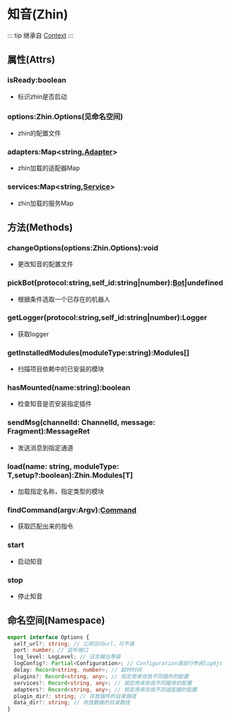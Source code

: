 # 知音(Zhin)

::: tip 
继承自 [Context](/api/context) 
:::

## 属性(Attrs)

### isReady:boolean

- 标识zhin是否启动

### options:Zhin.Options(见命名空间)

- zhin的配置文件

### adapters:Map<string,[Adapter](/api/adapter)>

- zhin加载的适配器Map

### services:Map<string,[Service](api/service)>

- zhin加载的服务Map

## 方法(Methods)

### changeOptions(options:Zhin.Options):void

- 更改知音的配置文件

### pickBot(protocol:string,self_id:string|number):[Bot](/api/bot)|undefined

- 根据条件选取一个已存在的机器人

### getLogger(protocol:string,self_id:string|number):Logger

- 获取logger

### getInstalledModules(moduleType:string):Modules[]

- 扫描项目依赖中的已安装的模块

### hasMounted(name:string):boolean

- 检查知音是否安装指定插件

### sendMsg(channelId: ChannelId, message: Fragment):MessageRet

- 发送消息到指定通道

### load(name: string, moduleType: T,setup?:boolean):Zhin.Modules[T]

- 加载指定名称，指定类型的模块

### findCommand(argv:Argv):[Command](/api/command)

- 获取匹配出来的指令

### start

- 启动知音

### stop

- 停止知音

## 命名空间(Namespace)

```typescript
export interface Options {
  self_url?: string; // 公网访问url，可不填
  port: number; // 监听端口
  log_level: LogLevel; // 日志输出等级
  logConfig?: Partial<Configuration>; // Configuration请自行参阅log4js
  delay: Record<string, number>; // 超时时间
  plugins?: Record<string, any>; // 规定用来存放不同插件的配置
  services?: Record<string, any>; // 规定用来存放不同服务的配置
  adapters?: Record<string, any>; // 规定用来存放不同适配器的配置
  plugin_dir?: string; // 存放插件的目录路径
  data_dir?: string; // 存放数据的目录路径
}
```
